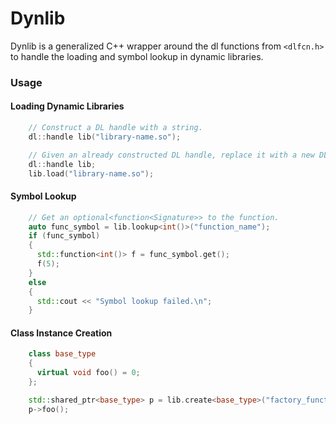 # Dynlib

Dynlib is a generalized C++ wrapper around the dl functions
from `<dlfcn.h>` to handle the loading and symbol lookup in dynamic
libraries.

### Usage

#### Loading Dynamic Libraries

```cpp
	// Construct a DL handle with a string.
    dl::handle lib("library-name.so");

	// Given an already constructed DL handle, replace it with a new DL.
	dl::handle lib;
	lib.load("library-name.so");
```

#### Symbol Lookup

```cpp
	// Get an optional<function<Signature>> to the function.
	auto func_symbol = lib.lookup<int()>("function_name");
	if (func_symbol)
	{
	  std::function<int()> f = func_symbol.get();
	  f(5);
	}
	else
	{
	  std::cout << "Symbol lookup failed.\n";
	}
```

#### Class Instance Creation

```cpp
	class base_type
	{
	  virtual void foo() = 0;
	};

	std::shared_ptr<base_type> p = lib.create<base_type>("factory_function");
	p->foo();
```



